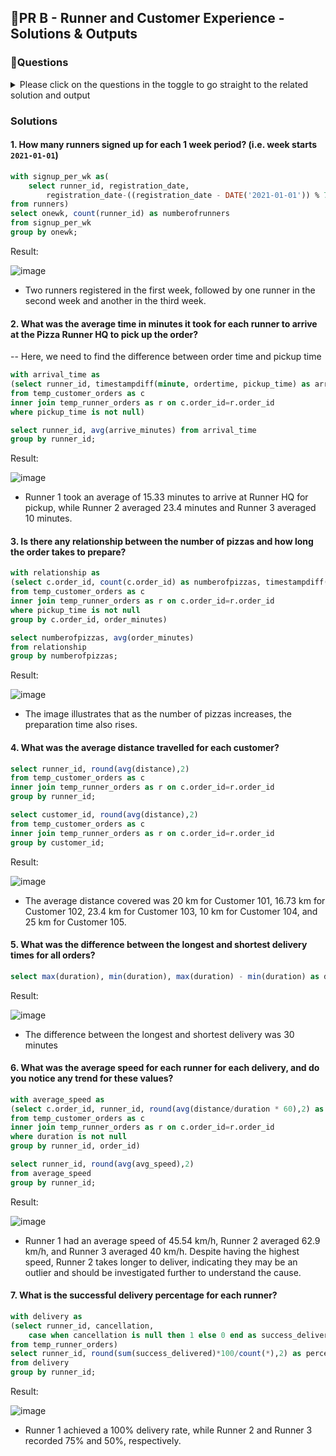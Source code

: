 ## 🍕PR B - Runner and Customer Experience - Solutions & Outputs

### 🍕Questions 

<details>

<summary>Please click on the questions in the toggle to go straight to the related solution and output </summary>

1. [How many runners signed up for each 1 week period? (i.e. week starts `2021-01-01`)](#1-how-many-runners-signed-up-for-each-1-week-period-ie-week-starts-2021-01-01)
2. [What was the average time in minutes it took for each runner to arrive at the Pizza Runner HQ to pickup the order?](#2-what-was-the-average-time-in-minutes-it-took-for-each-runner-to-arrive-at-the-pizza-runner-hq-to-pick-up-the-order)
3. [Is there any relationship between the number of pizzas and how long the order takes to prepare?](#3-is-there-any-relationship-between-the-number-of-pizzas-and-how-long-the-order-takes-to-prepare
)
4. [What was the average distance travelled for each customer?](#4-what-was-the-average-distance-travelled-for-each-customer)
5. [What was the difference between the longest and shortest delivery times for all orders?](#5-what-was-the-difference-between-the-longest-and-shortest-delivery-times-for-all-orders
)
6. [What was the average speed for each runner for each delivery and do you notice any trend for these values?](#6-what-was-the-average-speed-for-each-runner-for-each-delivery-and-do-you-notice-any-trend-for-these-values)
7. [What is the successful delivery percentage for each runner?](#7-what-is-the-successful-delivery-percentage-for-each-runner)

</details>

### Solutions 

#### 1. How many runners signed up for each 1 week period? (i.e. week starts `2021-01-01`)
```sql
with signup_per_wk as(
	select runner_id, registration_date, 
		registration_date-((registration_date - DATE('2021-01-01')) % 7) as onewk
from runners)
select onewk, count(runner_id) as numberofrunners
from signup_per_wk
group by onewk;
```
Result: 

![image](https://github.com/user-attachments/assets/ed20c206-8183-4342-8414-5b68b920bd18)

- Two runners registered in the first week, followed by one runner in the second week and another in the third week.
  
#### 2. What was the average time in minutes it took for each runner to arrive at the Pizza Runner HQ to pick up the order?
-- Here, we need to find the difference between order time and pickup time

```sql
with arrival_time as 
(select runner_id, timestampdiff(minute, ordertime, pickup_time) as arrive_minutes
from temp_customer_orders as c 
inner join temp_runner_orders as r on c.order_id=r.order_id
where pickup_time is not null)

select runner_id, avg(arrive_minutes) from arrival_time 
group by runner_id;

```
Result: 

![image](https://github.com/user-attachments/assets/75b57e93-354b-42ac-bd9e-60a8fb950726)

- Runner 1 took an average of 15.33 minutes to arrive at Runner HQ for pickup, while Runner 2 averaged 23.4 minutes and Runner 3 averaged 10 minutes.

#### 3. Is there any relationship between the number of pizzas and how long the order takes to prepare?
```sql
with relationship as 
(select c.order_id, count(c.order_id) as numberofpizzas, timestampdiff(minute, ordertime, pickup_time) as order_minutes
from temp_customer_orders as c 
inner join temp_runner_orders as r on c.order_id=r.order_id
where pickup_time is not null
group by c.order_id, order_minutes)

select numberofpizzas, avg(order_minutes)
from relationship
group by numberofpizzas;

```
Result:

![image](https://github.com/user-attachments/assets/ec449ec3-fcfd-4481-bdd6-f9681182208c)

- The image illustrates that as the number of pizzas increases, the preparation time also rises.

#### 4. What was the average distance travelled for each customer?

```sql
select runner_id, round(avg(distance),2)
from temp_customer_orders as c 
inner join temp_runner_orders as r on c.order_id=r.order_id
group by runner_id;

select customer_id, round(avg(distance),2)
from temp_customer_orders as c 
inner join temp_runner_orders as r on c.order_id=r.order_id
group by customer_id;
```

Result: 

![image](https://github.com/user-attachments/assets/4ea1c259-2c5d-4b18-ad05-9125f7f33763)

- The average distance covered was 20 km for Customer 101, 16.73 km for Customer 102, 23.4 km for Customer 103, 10 km for Customer 104, and 25 km for Customer 105.
  
#### 5. What was the difference between the longest and shortest delivery times for all orders?
```sql
select max(duration), min(duration), max(duration) - min(duration) as difference from temp_runner_orders;
```
Result: 

![image](https://github.com/user-attachments/assets/360ed4d9-b60a-48c0-ab13-c9c852e0abcb)

- The difference between the longest and shortest delivery was 30 minutes
  
#### 6. What was the average speed for each runner for each delivery, and do you notice any trend for these values?

```sql
with average_speed as 
(select c.order_id, runner_id, round(avg(distance/duration * 60),2) as avg_speed
from temp_customer_orders as c 
inner join temp_runner_orders as r on c.order_id=r.order_id
where duration is not null 
group by runner_id, order_id) 

select runner_id, round(avg(avg_speed),2)
from average_speed
group by runner_id; 
```
Result: 

![image](https://github.com/user-attachments/assets/045cf2c0-c968-4b0c-a6de-ff2158337b6f)

- Runner 1 had an average speed of 45.54 km/h, Runner 2 averaged 62.9 km/h, and Runner 3 averaged 40 km/h. Despite having the highest speed, Runner 2 takes longer to deliver, indicating they may be an outlier and should be investigated further to understand the cause.
 
#### 7. What is the successful delivery percentage for each runner?
```sql
with delivery as 
(select runner_id, cancellation, 
	case when cancellation is null then 1 else 0 end as success_delivered
from temp_runner_orders)
select runner_id, round(sum(success_delivered)*100/count(*),2) as percent_delivered
from delivery
group by runner_id;
```

Result: 

![image](https://github.com/user-attachments/assets/f82cfa6d-83cd-4e36-8acd-92c1d8bfb5e4)

- Runner 1 achieved a 100% delivery rate, while Runner 2 and Runner 3 recorded 75% and 50%, respectively.

